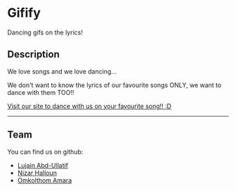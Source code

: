 # Gifify

Dancing gifs on the lyrics!

## Description

We love songs and we love dancing...

We don't want to know the lyrics of our favourite songs ONLY, we want to dance with them TOO!!

[Visit our site to dance with us on your favourite song!! :D](https://webahead7.github.io/Gifify/.)

---

<!-- We can add pictures from the website latter on -->

## Team

You can find us on github:

- [Lujain Abd-Ullatif](https://github.com/Lujain-AbdUllatif)
- [Nizar Halloun](https://github.com/nizarhalloun)
- [Omkolthom Amara](https://github.com/OmklthomAmara)
